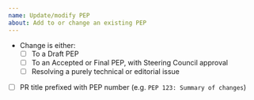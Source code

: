 ```yaml
---
name: Update/modify PEP
about: Add to or change an existing PEP
---
```


<!--
**Please** read our Contributing Guidelines (CONTRIBUTING.rst)
to make sure this repo is the right place for your proposed change. Thanks!
-->

* Change is either:
    * [ ] To a Draft PEP
    * [ ] To an Accepted or Final PEP, with Steering Council approval
    * [ ] Resolving a purely technical or editorial issue
* [ ] PR title prefixed with PEP number (e.g. ``PEP 123: Summary of changes``)
